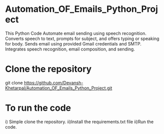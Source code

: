 # Automation_OF_Emails_Python_Project
This Python Code Automate email sending using speech recognition. Converts speech to text, prompts for subject, and offers typing or speaking for body. Sends email using provided Gmail credentials and SMTP. Integrates speech recognition, email composition, and sending.
# Clone the repository
git clone https://github.com/Devansh-Khetarpal/Automation_OF_Emails_Python_Project.git
# To run the code 
i) Simple clone the repository.
ii)Install the requirements.txt file
ii)Run the code.
